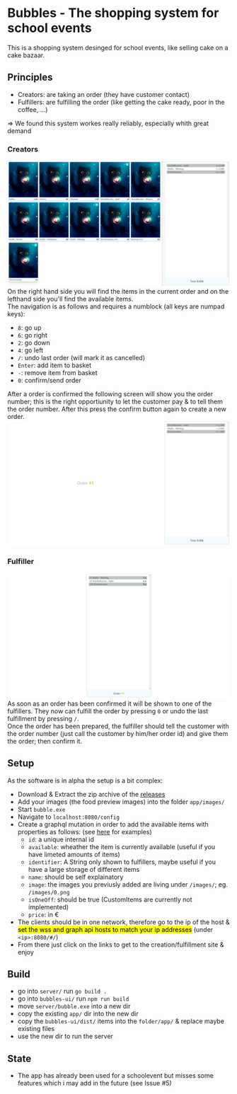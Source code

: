 # Bubbles - The shopping system for school events
This is a shopping system desinged for school events, like selling cake on a cake bazaar.
## Principles
- Creators: are taking an order (they have customer contact)
- Fulfillers: are fulfilling the order (like getting the cake ready, poor in the coffee, ...)

=> We found this system workes really reliably, especially whith great demand
### Creators
![](readme/creators.png)
On the right hand side you will find the items in the current order and on the lefthand side you'll find the available items.<br/>
The navigation is as follows and requires a numblock (all keys are numpad keys):
- `8`: go up
- `6`: go right
- `2`: go down
- `4`: go left
- `/`: undo last order (will mark it as cancelled)
- `Enter`: add item to basket
- `-`: remove item from basket
- `0`: confirm/send order

After a order is confirmed the following screen will show you the order number; this is the right opportiunity to let the customer pay & to tell them the order number. After this press the confirm button again to create a new order.
![](readme/order-number.png)
### Fulfiller
![](readme/fulfill.png)
As soon as an order has been confirmed it will be shown to one of the fulfillers. They now can fulfill the order by pressing `0` or undo the last fulfillment by pressing `/`.<br/>
Once the order has been prepared, the fulfiller should tell the customer with the order number (just call the customer by him/her order id) and give them the order; then confirm it.

## Setup
As the software is in alpha the setup is a bit complex:
- Download & Extract the zip archive of the [releases](https://github.com/codecrafter404/bubbles/releases)
- Add your images (the food preview images) into the folder `app/images/`
- Start `bubble.exe`
- Navigate to `localhost:8080/config`
- Create a graphql mutation in order to add the available items with properties as follows: (see [here](https://github.com/codecrafter404/bubbles/tree/master/server/configs) for examples)
    - `id`: a unique internal id
    - `available`: wheather the item is currently available (useful if you have limeted amounts of items)
    - `identifier`: A String only shown to fulfillers, maybe useful if you have a large storage of different items
    - `name`: should be self explainatory
    - `image`: the images you previusly added are living under `/images/`; eg. `/images/0.png`
    - `isOneOff`: should be true (CustomItems are currently not implemented)
    - `price`: in €
- The clients should be in one network, therefore go to the ip of the host & <mark>set the wss and graph api hosts to match your ip addresses</mark> (under `<ip>:8080/#/`)
- From there just click on the links to get to the creation/fulfillment site & enjoy

## Build
- go into `server/` run `go build .`
- go into `bubbles-ui/` run `npm run build`
- move `server/bubble.exe` into a new dir
- copy the existing `app/` dir into the new dir
- copy the `bubbles-ui/dist/` items into the `folder/app/` & replace maybe existing files
- use the new dir to run the server

## State
- The app has already been used for a schoolevent but misses some features which i may add in the future (see Issue #5)
